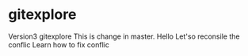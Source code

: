 gitexplore
==========
Version3
gitexplore
This is change in master.
Hello
Let'so reconsile the conflic
Learn how to fix conflic
